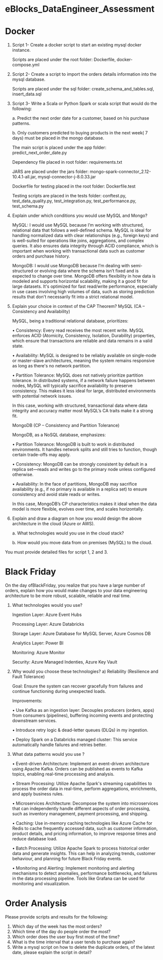 # eBlocks_DataEngineer_Assessment

# Docker

1. Script 1- Create a docker script to start an existing mysql docker instance.
   
   Scripts are placed under the root folder: Dockerfile, docker-compose.yml
   
3. Script 2- Create a script to import the orders details information into the mysql database.

   Scripts are placed under the sql folder: create_schema_and_tables.sql, insert_data.sql
   
5. Script 3- Write a Scala or Python Spark or scala script that would do the following:
   
   a. Predict the next order date for a customer, based on his purchase patterns.

   b. Only customers predicted to buying products in the next week( 7 days) must be placed in the mongo database.

      The main script is placed under the app folder: predict_next_order_date.py
      
      Dependency file placed in root folder: requirements.txt
   
      JARS are placed under the jars folder: mongo-spark-connector_2.12-10.4.1-all.jar, mysql-connector-j-8.0.33.jar
      
      Dockerfile for testing placed in the root folder: Dockerfile.test
   
      Testing scripts are placed in the tests folder: conftest.py, test_data_quality.py, test_integration.py, test_performance.py, 
      test_schema.py
   
7. Explain under which conditions you would use MySQL and Mongo?

   MySQL: I would use MySQL because I’m working with structured, relational data that follows a well-defined schema. MySQL is ideal for handling normalized data with clear relationships (e.g., foreign keys) and is well-suited for operations like joins, aggregations, and complex queries. It also ensures data integrity through ACID compliance, which is important when working with transactional data such as customer orders and purchase history.
   
   MongoDB: I would use MongoDB because I’m dealing with semi-structured or evolving data where the schema isn’t fixed and is expected to change over time. MongoDB offers flexibility in how data is modeled and supports horizontal scalability, making it a good fit for large datasets. It's optimized for fast read/write performance, especially in use cases involving high volumes of data, such as storing prediction 
   results that don't necessarily fit into a strict relational model.
   
8. Explain your choice in context of the CAP Theorem?
   MySQL (CA – Consistency and Availability)
   
   MySQL, being a traditional relational database, prioritizes:
   
   •	Consistency: Every read receives the most recent write. MySQL enforces ACID (Atomicity, Consistency, Isolation, Durability) properties,          which ensure that transactions are reliable and data remains in a valid state.
   
   •	Availability: MySQL is designed to be reliably available on single-node or master-slave architectures, meaning the system remains                responsive as long as there's no network partition.

   •	Partition Tolerance: MySQL does not natively prioritize partition tolerance. In distributed systems, if a network failure happens between        nodes, MySQL will typically sacrifice availability to preserve consistency. This makes it less ideal for large, distributed environments         with potential network issues.

   In this case, working with structured, transactional data where data integrity and accuracy matter most MySQL’s CA traits make it a strong       fit.

   MongoDB (CP – Consistency and Partition Tolerance)
   
   MongoDB, as a NoSQL database, emphasizes:
   
   •	Partition Tolerance: MongoDB is built to work in distributed environments. It handles network splits and still tries to function, though         certain trade-offs may apply.
   
   •	Consistency: MongoDB can be strongly consistent by default in a replica set—reads and writes go to the primary node unless configured             otherwise.
   
   •	Availability: In the face of partitions, MongoDB may sacrifice availability (e.g., if no primary is available in a replica set) to ensure        consistency and avoid stale reads or writes.
   
   In this case, MongoDB’s CP characteristics makes it ideal when the data model is more flexible, evolves over time, and scales horizontally.

9. Explain and draw a diagram on how you would design the above architecture in the cloud (Azure or AWS).
    
   a. What technologies would you use in the cloud stack?
   
   b. How would you move data from on premises (MySQL) to the cloud.

You must provide detailed files for script 1, 2 and 3.

# Black Friday 

On the day ofBlackFriday, you realize that you have a large number of orders, explain how you would make changes to your data engineering architecture to be more robust, scalable, reliable and real time.

1. What technologies would you use?
   
   Ingestion Layer: Azure Event Hubs
   
   Processing Layer: Azure Databricks
   
   Storage Layer: Azure Database for MySQL Server, Azure Cosmos DB
   
   Analytics Layer: Power BI

   Monitoring: Azure Monitor

   Security: Azure Managed Indenties, Azure Key Vault
   
3. Why would you choose these technologies?
   a)	Reliability (Resilience and Fault Tolerance)

      Goal: Ensure the system can recover gracefully from failures and continue functioning during unexpected loads.
   
      Improvements:
   
      •	Use Kafka as an ingestion layer: Decouples producers (orders, apps) from consumers (pipelines), buffering incoming events and 
         protecting 
         downstream services.
      
      •	Introduce retry logic & dead-letter queues (DLQs) in my ingestion.
   
      •	Deploy Spark on a Databricks managed cluster: This service automatically handle failures and retries better.
  
   
5. What data patterns would you use ?
   
   •	Event-driven Architecture: Implement an event-driven architecture using Apache Kafka. Orders can be published as events to Kafka       
      topics, enabling real-time processing and analysis.
   
   •	Stream Processing: Utilize Apache Spark's streaming capabilities to process the order data in real-time, perform aggregations, 
      enrichments, and apply business rules.
   
   •	Microservices Architecture: Decompose the system into microservices that can independently handle different aspects of order processing, 
      such as inventory management, payment processing, and shipping.
   
   •	Caching: Use in-memory caching technologies like Azure Cache for Redis to cache frequently accessed data, such as customer information, 
      product details, and pricing information, to improve response times and reduce database load.
   
   •	Batch Processing: Utilize Apache Spark to process historical order data and generate insights. This can help in analyzing trends, 
      customer behaviour, and planning for future Black Friday events.
   
   •	Monitoring and Alerting: Implement monitoring and alerting mechanisms to detect anomalies, performance bottlenecks, and failures in the 
      data processing pipeline. Tools like Grafana can be used for monitoring and visualization.
    
# Order Analysis

Please provide scripts and results for the following:

1. Which day of the week has the most orders?
2. Which time of the day do people order the most?
3. Which order does the user buy first most of the time?
4. What is the time interval that a user tends to purchase again?
5. Write a mysql script on how to delete the duplicate orders, of the latest date, please explain the script in detail?
